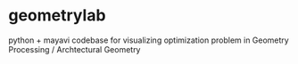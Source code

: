 # geometrylab
python + mayavi codebase for visualizing optimization problem in Geometry Processing / Archtectural Geometry
